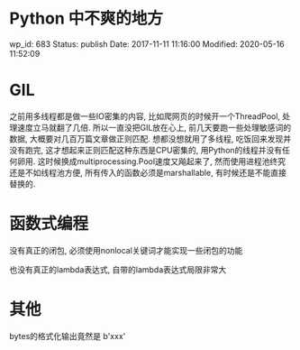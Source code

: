 # Python 中不爽的地方


wp_id: 683
Status: publish
Date: 2017-11-11 11:16:00
Modified: 2020-05-16 11:52:09


# GIL

之前用多线程都是做一些IO密集的内容, 比如爬网页的时候开一个ThreadPool, 处理速度立马就翻了几倍. 所以一直没把GIL放在心上, 前几天要跑一些处理敏感词的数据, 大概要对几百万篇文章做正则匹配. 想都没想就用了多线程, 吃饭回来发现并没有跑完, 这才想起来正则匹配这种东西是CPU密集的, 用Python的线程并没有任何卵用. 这时候换成multiprocessing.Pool速度又飚起来了, 然而使用进程池终究还是不如线程池方便, 所有传入的函数必须是marshallable, 有时候还是不能直接替换的.

# 函数式编程

没有真正的闭包, 必须使用nonlocal关键词才能实现一些闭包的功能

也没有真正的lambda表达式, 自带的lambda表达式局限非常大

# 其他

bytes的格式化输出竟然是 b'xxx'
